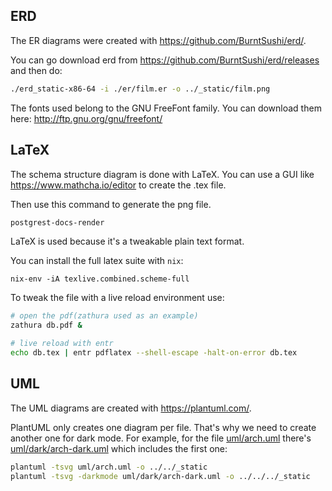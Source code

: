 ## ERD

The ER diagrams were created with https://github.com/BurntSushi/erd/.

You can go download erd from https://github.com/BurntSushi/erd/releases and then do:

```bash
./erd_static-x86-64 -i ./er/film.er -o ../_static/film.png
```

The fonts used belong to the GNU FreeFont family. You can download them here: http://ftp.gnu.org/gnu/freefont/

## LaTeX

The schema structure diagram is done with LaTeX. You can use a GUI like https://www.mathcha.io/editor to create the .tex file.

Then use this command to generate the png file.

```bash
postgrest-docs-render
```

LaTeX is used because it's a tweakable plain text format.

You can install the full latex suite with `nix`:

```
nix-env -iA texlive.combined.scheme-full
```

To tweak the file with a live reload environment use:

```bash
# open the pdf(zathura used as an example)
zathura db.pdf &

# live reload with entr
echo db.tex | entr pdflatex --shell-escape -halt-on-error db.tex
```

## UML

The UML diagrams are created with https://plantuml.com/.

PlantUML only creates one diagram per file.
That's why we need to create another one for dark mode.
For example, for the file [uml/arch.uml](uml/arch.uml) there's [uml/dark/arch-dark.uml](uml/dark/arch-dark.uml) which includes the first one:

```bash
plantuml -tsvg uml/arch.uml -o ../../_static
plantuml -tsvg -darkmode uml/dark/arch-dark.uml -o ../../../_static
```
